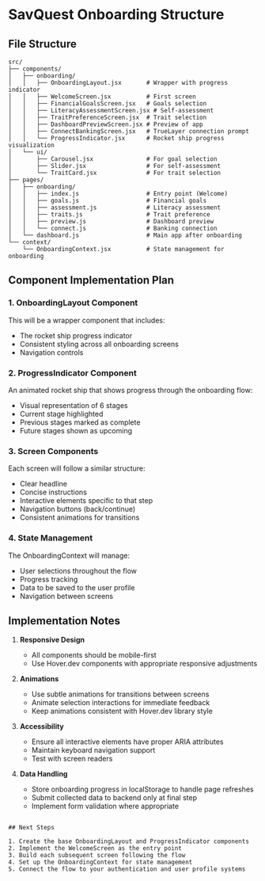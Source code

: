# SavQuest Onboarding Structure

## File Structure

```
src/
├── components/
│   ├── onboarding/
│   │   ├── OnboardingLayout.jsx       # Wrapper with progress indicator
│   │   ├── WelcomeScreen.jsx          # First screen
│   │   ├── FinancialGoalsScreen.jsx   # Goals selection
│   │   ├── LiteracyAssessmentScreen.jsx # Self-assessment
│   │   ├── TraitPreferenceScreen.jsx  # Trait selection
│   │   ├── DashboardPreviewScreen.jsx # Preview of app
│   │   ├── ConnectBankingScreen.jsx   # TrueLayer connection prompt
│   │   └── ProgressIndicator.jsx      # Rocket ship progress visualization
│   └── ui/
│       ├── Carousel.jsx               # For goal selection
│       ├── Slider.jsx                 # For self-assessment
│       └── TraitCard.jsx              # For trait selection
├── pages/
│   ├── onboarding/
│   │   ├── index.js                   # Entry point (Welcome)
│   │   ├── goals.js                   # Financial goals
│   │   ├── assessment.js              # Literacy assessment
│   │   ├── traits.js                  # Trait preference
│   │   ├── preview.js                 # Dashboard preview
│   │   └── connect.js                 # Banking connection
│   └── dashboard.js                   # Main app after onboarding
└── context/
    └── OnboardingContext.jsx          # State management for onboarding
```

## Component Implementation Plan

### 1. OnboardingLayout Component

This will be a wrapper component that includes:
- The rocket ship progress indicator
- Consistent styling across all onboarding screens
- Navigation controls

### 2. ProgressIndicator Component

An animated rocket ship that shows progress through the onboarding flow:
- Visual representation of 6 stages
- Current stage highlighted
- Previous stages marked as complete
- Future stages shown as upcoming

### 3. Screen Components

Each screen will follow a similar structure:
- Clear headline
- Concise instructions
- Interactive elements specific to that step
- Navigation buttons (back/continue)
- Consistent animations for transitions

### 4. State Management

The OnboardingContext will manage:
- User selections throughout the flow
- Progress tracking
- Data to be saved to the user profile
- Navigation between screens

## Implementation Notes

1. **Responsive Design**
   - All components should be mobile-first
   - Use Hover.dev components with appropriate responsive adjustments

2. **Animations**
   - Use subtle animations for transitions between screens
   - Animate selection interactions for immediate feedback
   - Keep animations consistent with Hover.dev library style

3. **Accessibility**
   - Ensure all interactive elements have proper ARIA attributes
   - Maintain keyboard navigation support
   - Test with screen readers

4. **Data Handling**
   - Store onboarding progress in localStorage to handle page refreshes
   - Submit collected data to backend only at final step
   - Implement form validation where appropriate
```

## Next Steps

1. Create the base OnboardingLayout and ProgressIndicator components
2. Implement the WelcomeScreen as the entry point
3. Build each subsequent screen following the flow
4. Set up the OnboardingContext for state management
5. Connect the flow to your authentication and user profile systems 